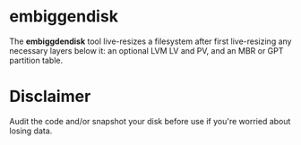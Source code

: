 # embiggendisk

The **embiggdendisk** tool live-resizes a filesystem after first live-resizing
any necessary layers below it: an optional LVM LV and PV, and an MBR or GPT
partition table.

# Disclaimer

Audit the code and/or snapshot your disk before use if you're worried about losing data.
